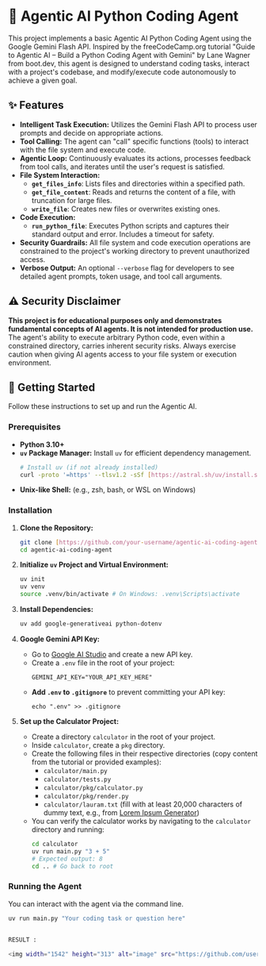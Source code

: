 # 🤖 Agentic AI Python Coding Agent

This project implements a basic Agentic AI Python Coding Agent using the Google Gemini Flash API. Inspired by the freeCodeCamp.org tutorial "Guide to Agentic AI – Build a Python Coding Agent with Gemini" by Lane Wagner from boot.dev, this agent is designed to understand coding tasks, interact with a project's codebase, and modify/execute code autonomously to achieve a given goal.

## ✨ Features

* **Intelligent Task Execution:** Utilizes the Gemini Flash API to process user prompts and decide on appropriate actions.
* **Tool Calling:** The agent can "call" specific functions (tools) to interact with the file system and execute code.
* **Agentic Loop:** Continuously evaluates its actions, processes feedback from tool calls, and iterates until the user's request is satisfied.
* **File System Interaction:**
    * **`get_files_info`**: Lists files and directories within a specified path.
    * **`get_file_content`**: Reads and returns the content of a file, with truncation for large files.
    * **`write_file`**: Creates new files or overwrites existing ones.
* **Code Execution:**
    * **`run_python_file`**: Executes Python scripts and captures their standard output and error. Includes a timeout for safety.
* **Security Guardrails:** All file system and code execution operations are constrained to the project's working directory to prevent unauthorized access.
* **Verbose Output:** An optional `--verbose` flag for developers to see detailed agent prompts, token usage, and tool call arguments.

## ⚠️ Security Disclaimer

**This project is for educational purposes only and demonstrates fundamental concepts of AI agents. It is not intended for production use.** The agent's ability to execute arbitrary Python code, even within a constrained directory, carries inherent security risks. Always exercise caution when giving AI agents access to your file system or execution environment.

## 🚀 Getting Started

Follow these instructions to set up and run the Agentic AI.

### Prerequisites

* **Python 3.10+**
* **`uv` Package Manager:** Install `uv` for efficient dependency management.
    ```bash
    # Install uv (if not already installed)
    curl -proto '=https' --tlsv1.2 -sSf [https://astral.sh/uv/install.sh](https://astral.sh/uv/install.sh) | sh
    ```
* **Unix-like Shell:** (e.g., zsh, bash, or WSL on Windows)

### Installation

1.  **Clone the Repository:**
    ```bash
    git clone [https://github.com/your-username/agentic-ai-coding-agent.git](https://github.com/your-username/agentic-ai-coding-agent.git)
    cd agentic-ai-coding-agent
    ```

2.  **Initialize `uv` Project and Virtual Environment:**
    ```bash
    uv init
    uv venv
    source .venv/bin/activate # On Windows: .venv\Scripts\activate
    ```

3.  **Install Dependencies:**
    ```bash
    uv add google-generativeai python-dotenv
    ```

4.  **Google Gemini API Key:**
    * Go to [Google AI Studio](https://aistudio.google.com/) and create a new API key.
    * Create a `.env` file in the root of your project:
        ```
        GEMINI_API_KEY="YOUR_API_KEY_HERE"
        ```
    * **Add `.env` to `.gitignore`** to prevent committing your API key:
        ```
        echo ".env" >> .gitignore
        ```

5.  **Set up the Calculator Project:**
    * Create a directory `calculator` in the root of your project.
    * Inside `calculator`, create a `pkg` directory.
    * Create the following files in their respective directories (copy content from the tutorial or provided examples):
        * `calculator/main.py`
        * `calculator/tests.py`
        * `calculator/pkg/calculator.py`
        * `calculator/pkg/render.py`
        * `calculator/lauram.txt` (fill with at least 20,000 characters of dummy text, e.g., from [Lorem Ipsum Generator](https://www.lipsum.com/))
    * You can verify the calculator works by navigating to the `calculator` directory and running:
        ```bash
        cd calculator
        uv run main.py "3 + 5"
        # Expected output: 8
        cd .. # Go back to root
        ```

### Running the Agent

You can interact with the agent via the command line.

```bash
uv run main.py "Your coding task or question here"


RESULT :

<img width="1542" height="313" alt="image" src="https://github.com/user-attachments/assets/59b350ea-3d25-46b9-b181-5c146d1a04a8" />


